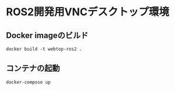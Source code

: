 # ROS2開発用VNCデスクトップ環境

## Docker imageのビルド
`docker build -t webtop-ros2 .`

## コンテナの起動
`docker-compose up`